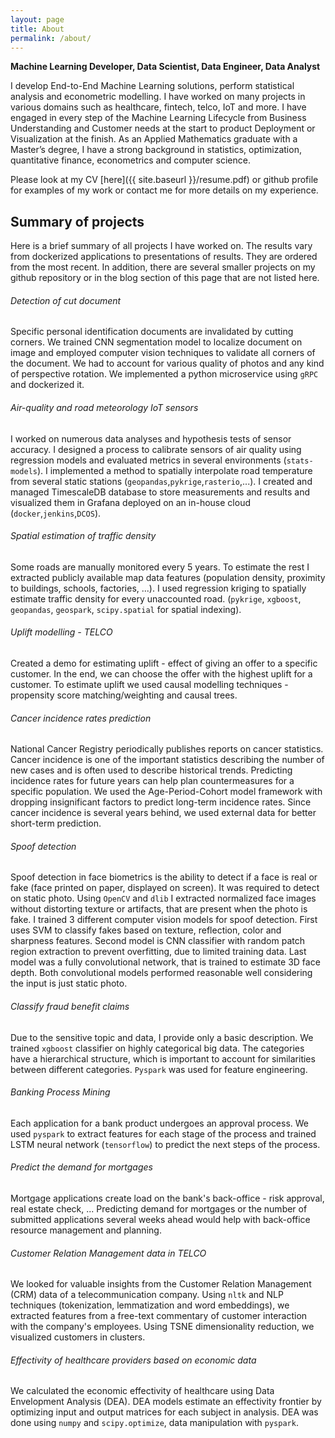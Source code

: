 ```yaml
---
layout: page
title: About
permalink: /about/
---
```


**Machine Learning Developer, Data Scientist, Data Engineer, Data Analyst**

[comment]: <> (I develop End-to-End Machine Learning solutions, perform statistical analysis and econometric modelling. I engage in every step of the Machine Learning lifecycle, e.g. business understanding, data wrangling, model training, deployment, etc. I am able to work without close supervision and collaborate with a team. I have a Master’s degree in Applied Mathematics.)

I develop End-to-End Machine Learning solutions, perform statistical analysis and econometric modelling. I have worked on many projects in various domains such as healthcare, fintech, telco, IoT and more. I have engaged in every step of the Machine Learning Lifecycle from Business Understanding and Customer needs at the start to product Deployment or Visualization at the finish. As an Applied Mathematics graduate with a Master’s degree, I have a strong background in statistics, optimization, quantitative finance, econometrics and computer science.

Please look at my CV [here]({{ site.baseurl }}/resume.pdf) or github profile for examples of my work or contact me for more details on my experience.

## Summary of projects
Here is a brief summary of all projects I have worked on. The results vary from dockerized applications to presentations of results. They are ordered from the most recent. In addition, there are several smaller projects on my github repository or in the blog section of this page that are not listed here.

###### Detection of cut document
Specific personal identification documents are invalidated by cutting corners. We trained CNN segmentation model to localize document on image and employed computer vision techniques to validate all corners of the document. We had to account for various quality of photos and any kind of perspective rotation. We implemented a python microservice using `gRPC` and dockerized it.  

###### Air-quality and road meteorology IoT sensors
I worked on numerous data analyses and hypothesis tests of sensor accuracy. I designed a process to calibrate sensors of air quality using regression models and evaluated metrics in several environments (`stats-models`). I implemented a method to spatially interpolate road temperature from several static stations (`geopandas`,`pykrige`,`rasterio`,...). I created and managed TimescaleDB database to store measurements and results and visualized them in Grafana deployed on an in-house cloud (`docker`,`jenkins`,`DCOS`). 

###### Spatial estimation of traffic density
Some roads are manually monitored every 5 years. To estimate the rest I extracted publicly available map data features (population density, proximity to buildings, schools, factories, ...). I used regression kriging to spatially estimate traffic density for every unaccounted road.  (`pykrige`, `xgboost`, `geopandas`, `geospark`, `scipy.spatial` for spatial indexing). 

###### Uplift modelling - TELCO
Created a demo for estimating uplift - effect of giving an offer to a specific customer. In the end, we can choose the offer with the highest uplift for a customer. To estimate uplift we used causal modelling techniques - propensity score matching/weighting and causal trees. 

###### Cancer incidence rates prediction
National Cancer Registry periodically publishes reports on cancer statistics. Cancer incidence is one of the important statistics describing the number of new cases and is often used to describe historical trends. Predicting incidence rates for future years can help plan countermeasures for a specific population. We used the Age-Period-Cohort model framework with dropping insignificant factors to predict long-term incidence rates. Since cancer incidence is several years behind, we used external data for better short-term prediction.

###### Spoof detection
Spoof detection in face biometrics is the ability to detect if a face is real or fake (face printed on paper, displayed on screen). It was required to detect on static photo. Using `OpenCV` and `dlib` I extracted normalized face images without distorting texture or artifacts, that are present when the photo is fake. I trained 3 different computer vision models for spoof detection. First uses SVM to classify fakes based on texture, reflection, color and sharpness features. Second model is CNN classifier with random patch region extraction to prevent overfitting, due to limited training data. Last model was a fully convolutional network, that is trained to estimate 3D face depth. Both convolutional models performed reasonable well considering the input is just static photo. 

###### Classify fraud benefit claims
Due to the sensitive topic and data, I provide only a basic description. We trained `xgboost` classifier on highly categorical big data. The categories have a hierarchical structure, which is important to account for similarities between different categories. `Pyspark` was used for feature engineering. 

###### Banking Process Mining
Each application for a bank product undergoes an approval process. We used `pyspark` to extract features for each stage of the process and trained LSTM neural network (`tensorflow`) to predict the next steps of the process. 

###### Predict the demand for mortgages
Mortgage applications create load on the bank's back-office - risk approval, real estate check, ... Predicting demand for mortgages or the number of submitted applications several weeks ahead would help with back-office resource management and planning. 

###### Customer Relation Management data in TELCO
We looked for valuable insights from the Customer Relation Management (CRM) data of a telecommunication company. Using `nltk` and NLP techniques (tokenization, lemmatization and word embeddings), we extracted features from a free-text commentary of customer interaction with the company's employees. Using TSNE dimensionality reduction, we visualized customers in clusters.

###### Effectivity of healthcare providers based on economic data
We calculated the economic effectivity of healthcare using Data Envelopment Analysis (DEA). DEA models estimate an effectivity frontier by optimizing input and output matrices for each subject in analysis. DEA was done using `numpy` and `scipy.optimize`, data manipulation with `pyspark`. 























[comment]: <> ([kosik.matus@gmail.com]&#40;mailto:kosik.matus@gmail.com&#41;)